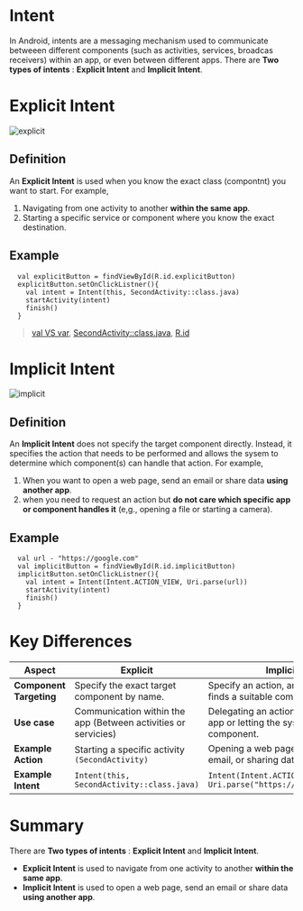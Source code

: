 # Intent
  In Android, intents are a messaging mechanism used to communicate betweeen different components (such as activities, services, broadcas receivers) within an app, or even between different apps.
There are **Two types of intents** : **Explicit Intent** and **Implicit Intent**.

# Explicit Intent
![explicit](https://github.com/user-attachments/assets/e8e03da9-14bb-455c-9815-ee89e1d31307)

## Definition  
  An **Explicit Intent** is used when you know the exact class (compontnt) you want to start. 
  For example, 
  1. Navigating from one activity to another **within the same app**.
  2. Starting a specific service or component where you know the exact destination.

## Example
```
  val explicitButton = findViewById(R.id.explicitButton)
  explicitButton.setOnClickListner(){
    val intent = Intent(this, SecondActivity::class.java)
    startActivity(intent)
    finish()
  }
```
> [val VS var](https://github.com/DongyoonKim-Roy/AndroidNote/blob/main/val%20VS%20var.md), [SecondActivity::class.java](https://github.com/DongyoonKim-Roy/AndroidNote/blob/main/Activity%3A%3Aclass.java.md), [R.id](https://github.com/DongyoonKim-Roy/AndroidNote/blob/main/R.id.md)

# Implicit Intent
![implicit](https://github.com/user-attachments/assets/502c9203-ec91-486b-93d1-714a4dc5923c)

## Definition 
  An **Implicit Intent** does not specify the target component directly.
  Instead, it specifies the action that needs to be performed and allows the sysem to determine which component(s) can handle that action.
  For example,
  1. When you want to open a web page, send an email or share data **using another app**.
  2. when you need to request an action but **do not care which specific app or component handles it** (e,g., opening a file or starting a camera).

## Example
```
  val url - "https://google.com"
  val implicitButton = findViewById(R.id.implicitButton)
  implicitButton.setOnClickListner(){
    val intent = Intent(Intent.ACTION_VIEW, Uri.parse(url))
    startActivity(intent)
    finish()
  }
```

# Key Differences
| **Aspect** | **Explicit** | **Implicit** |
| ----------      | -----------       |      ------------  |
| **Component Targeting** | Specify the exact target component by name. | Specify an action, and Android finds a suitable component. |
| **Use case** | Communication within the app (Between activities or servicies) | Delegating an action to another app or letting the system choose a component. |
|**Example Action** | Starting a specific activity `(SecondActivity)` | Opening a web page sending an email, or sharing data. |
| **Example Intent** | `Intent(this, SecondActivity::class.java)` | `Intent(Intent.ACTION_VIEW, Uri.parse("https://google.com"))` |

# Summary
There are **Two types of intents** : **Explicit Intent** and **Implicit Intent**.  
- **Explicit Intent** is used to navigate from one activity to another **within the same app**.
- **Implicit Intent** is used to open a web page, send an email or share data **using another app**.
